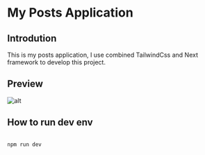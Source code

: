 # My Posts Application

## Introdution

This is my posts application, I use combined TailwindCss and Next framework to develop this project.

## Preview

![alt](https://github.com/doitsu2014/my-posts-application/github-gallery/preview-01.png)

## How to run dev env

```bash

npm run dev

```
